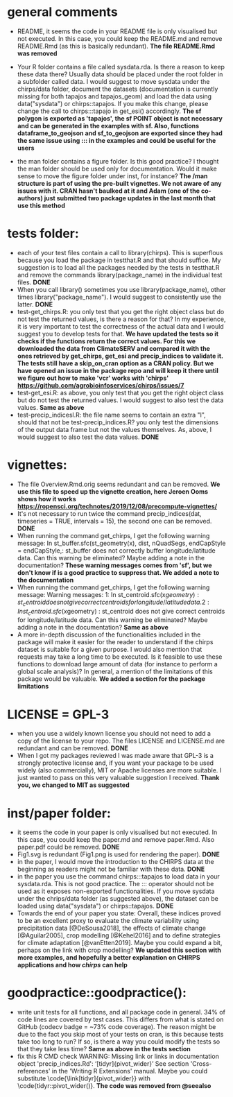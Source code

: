# general comments 

*	README, it seems the code in your README file is only visualised but not executed. In this case, you could keep the README.md and remove README.Rmd (as this is basically redundant). **The file README.Rmd was removed**

*	Your R folder contains a file called sysdata.rda. Is there a reason to keep these data there? Usually data should be placed under the root folder in a subfolder called data. I would suggest to move sysdata under the chirps/data folder, document the datasets (documentation is currently missing for both tapajos and tapajos_geom) and load the data using data("sysdata") or chirps::tapajos. If you make this change, please change the call to chirps:::tapajo in get_esi() accordingly. **The sf polygon is exported as 'tapajos', the sf POINT object is not necessary and can be generated in the examples with sf. Also, functions dataframe_to_geojson and sf_to_geojson are exported since they had the same issue using ::: in the examples and could be useful for the users**

*	the man folder contains a figure folder. Is this good practice? I thought the man folder should be used only for documentation. Would it make sense to move the figure folder under inst, for instance? **The /man structure is part of using the pre-built vignettes. We not aware of any issues with it. CRAN hasn't baulked at it and Adam (one of the co-authors) just submitted two package updates in the last month that use this method**

#	tests folder:

* each of your test files contain a call to library(chirps). This is superflous because you load the package in testthat.R and that should suffice. My suggestion is to load all the packages needed by the tests in testthat.R and remove the commands library(package_name) in the individual test files. **DONE**
* When you call library() sometimes you use library(package_name), other times library("package_name"). I would suggest to consistently use the latter. **DONE**
* test-get_chirps.R: you only test that you get the right object class but do not test the returned values, is there a reason for that? In my experience, it is very important to test the correctness of the actual data and I would suggest you to develop tests for that. **We have updated the tests so it checks if the functions return the correct values. For this we downloaded the data from ClimateSERV and compared it with the ones retrieved by get_chirps, get_esi and precip_indices to validate it. The tests still have a skip_on_cran option as a CRAN policy. But we have opened an issue in the package repo and will keep it there until we figure out how to make 'vcr' works with 'chirps' https://github.com/agrobioinfoservices/chirps/issues/7**
* test-get_esi.R: as above, you only test that you get the right object class but do not test the returned values. I would suggest to also test the data values. **Same as above**
* test-precip_indicesl.R: the file name seems to contain an extra "l", should that not be test-precip_indices.R? you only test the dimensions of the output data frame but not the values themselves. As, above, I would suggest to also test the data values. **DONE**

# vignettes:
* The file Overview.Rmd.orig seems redundant and can be removed. **We use this file to speed up the vignette creation, here Jeroen Ooms shows how it works https://ropensci.org/technotes/2019/12/08/precompute-vignettes/**
* It's not necessary to run twice the command precip_indices(dat, timeseries = TRUE, intervals = 15), the second one can be removed. **DONE**
* When running the command get_chirps, I get the following warning message: In st_buffer.sfc(st_geometry(x), dist, nQuadSegs, endCapStyle = endCapStyle,: st_buffer does not correctly buffer longitude/latitude data. Can this warning be eliminated? Maybe adding a note in the documentation? **These warning messages comes from 'sf', but we don't know if is a good practice to suppress that. We added a note to the documentation**
* When running the command get_chirps, I get the following warning message: Warning messages: 1: In st_centroid.sfc(x$geometry) : st_centroid does not give correct centroids for longitude/latitude data. 2: In st_centroid.sfc(x$geometry) : st_centroid does not give correct centroids for longitude/latitude data. Can this warning be eliminated? Maybe adding a note in the documentation? **Same as above**
* A more in-depth discussion of the functionalities included in the package will make it easier for the reader to understand if the chirps dataset is suitable for a given purpose. I would also mention that requests may take a long time to be executed. Is it feasible to use these functions to download large amount of data (for instance to perform a global scale analysis)? In general, a mention of the limitations of this package would be valuable. **We added a section for the package limitations**

# LICENSE = GPL-3
* when you use a widely known license you should not need to add a copy of the license to your repo. The files LICENSE and LICENSE.md are redundant and can be removed. **DONE**
* When I got my packages reviewed I was made aware that GPL-3 is a strongly protective license and, if you want your package to be used widely (also commercially), MIT or Apache licenses are more suitable. I just wanted to pass on this very valuable suggestion I received. **Thank you, we changed to MIT as suggested**

# inst/paper folder:

* it seems the code in your paper is only visualised but not executed. In this case, you could keep the paper.md and remove paper.Rmd. Also paper.pdf could be removed. **DONE**
* Fig1.svg is redundant (Fig1.png is used for rendering the paper). **DONE**
* in the paper, I would move the introduction to the CHIRPS data at the beginning as readers might not be familiar with these data. **DONE**
* in the paper you use the command chirps:::tapajos to load data in your sysdata.rda. This is not good practice. The ::: operator should not be used as it exposes non-exported functionalities. If you move sysdata under the chrips/data folder (as suggested above), the dataset can be loaded using data("sysdata") or chirps::tapajos. **DONE**
* Towards the end of your paper you state: Overall, these indices proved to be an excellent proxy to evaluate the climate variability using precipitation data [@DeSousa2018], the effects of climate change [@Aguilar2005], crop modelling [@Kehel2016] and to define strategies for climate adaptation [@vanEtten2019]. Maybe you could expand a bit, perhaps on the link with crop modelling? **We updated this section with more examples, and hopefully a better explanation on CHIRPS applications and how *chirps* can help**

# goodpractice::goodpractice():

* write unit tests for all functions, and all package code in general. 34% of code lines are covered by test cases. This differs from what is stated on GitHub (codecv badge = ~73% code coverage). The reason might be due to the fact you skip most of your tests on cran, is this because tests take too long to run? If so, is there a way you could modify the tests so that they take less time? **Same as above in the tests section**
* fix this R CMD check WARNING: Missing link or links in documentation object 'precip_indices.Rd': ‘[tidyr]{pivot_wider}’ See section 'Cross-references' in the 'Writing R Extensions' manual. Maybe you could substitute \code{\link[tidyr]{pivot_wider}} with \code{tidyr::pivot_wider()}. **The code was removed from @seealso**

